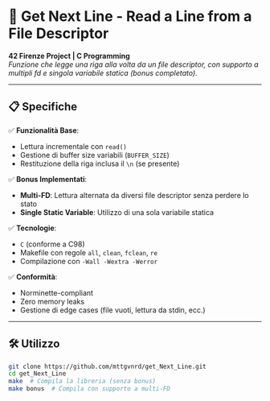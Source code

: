 # 📖 Get Next Line - Read a Line from a File Descriptor  

**42 Firenze Project | C Programming**  
*Funzione che legge una riga alla volta da un file descriptor, con supporto a multipli fd e singola variabile statica (bonus completato).*  

---

## 📋 Specifiche  
✅ **Funzionalità Base**:  
   - Lettura incrementale con `read()`  
   - Gestione di buffer size variabili (`BUFFER_SIZE`)  
   - Restituzione della riga inclusa il `\n` (se presente)  

✅ **Bonus Implementati**:  
   - **Multi-FD**: Lettura alternata da diversi file descriptor senza perdere lo stato  
   - **Single Static Variable**: Utilizzo di una sola variabile statica  

✅ **Tecnologie**:  
   - `C` (conforme a C98)  
   - Makefile con regole `all`, `clean`, `fclean`, `re`  
   - Compilazione con `-Wall -Wextra -Werror`  

✅ **Conformità**:  
   - Norminette-compliant  
   - Zero memory leaks  
   - Gestione di edge cases (file vuoti, lettura da stdin, ecc.)  

---

## 🛠 Utilizzo  
```bash
git clone https://github.com/mttgvnrd/get_Next_Line.git
cd get_Next_Line
make  # Compila la libreria (senza bonus)
make bonus  # Compila con supporto a multi-FD

